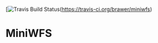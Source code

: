 [![Travis Build Status](https://travis-ci.org/brawer/miniwfs.svg?branch=master)(https://travis-ci.org/brawer/miniwfs)

# MiniWFS

